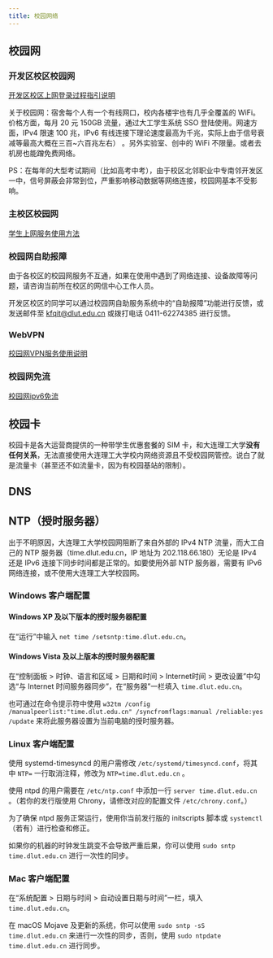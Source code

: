 ```yaml
---
title: 校园网络
---
```


## 校园网

### 开发区校区校园网

[开发区校区上网登录过程指引说明](https://eda.dlut.edu.cn/info/1592/43102.htm)

关于校园网：宿舍每个人有一个有线网口，校内各楼宇也有几乎全覆盖的 WiFi。价格方面，每月 20 元 150GB 流量，通过大工学生系统 SSO 登陆使用。网速方面，IPv4 限速 100 兆，IPv6 有线连接下理论速度最高为千兆，实际上由于信号衰减等最高大概在三百~六百兆左右） 。另外实验室、创中的 WiFi 不限量。或者去机房也能蹭免费网络。

PS：在每年的大型考试期间（比如高考中考），由于校区北邻职业中专南邻开发区一中，信号屏蔽会非常到位，严重影响移动数据等网络连接，校园网基本不受影响。

### 主校区校园网

[学生上网服务使用方法](https://its.dlut.edu.cn/index/jsfw/fwzn/xywf/xsswfw.htm)

### 校园网自助报障

由于各校区的校园网服务不互通，如果在使用中遇到了网络连接、设备故障等问题，请咨询当前所在校区的网信中心工作人员。

开发区校区的同学可以通过校园网自助服务系统中的“自助报障”功能进行反馈，或发送邮件至 kfqit@dlut.edu.cn 或拨打电话 0411-62274385 进行反馈。

### WebVPN


[校园网VPN服务使用说明](https://its.dlut.edu.cn/index/jsfw/fwzn/VPN/vpn.htm)

### 校园网免流







[校园网ipv6免流](https://bing.com/search?q=%E6%A0%A1%E5%9B%AD%E7%BD%91ipv6%E5%85%8D%E6%B5%81)

## 校园卡

校园卡是各大运营商提供的一种带学生优惠套餐的 SIM 卡，和大连理工大学**没有任何关系**，无法直接使用大连理工大学校内网络资源且不受校园网管控。说白了就是流量卡（甚至还不如流量卡，因为有校园基站的限制）。

## DNS

## NTP（授时服务器）

出于不明原因，大连理工大学校园网阻断了来自外部的 IPv4 NTP 流量，而大工自己的 NTP 服务器（time.dlut.edu.cn，IP 地址为 202.118.66.180）无论是 IPv4 还是 IPv6 连接下同步时间都是正常的。如要使用外部 NTP 服务器，需要有 IPv6 网络连接，或不使用大连理工大学校园网。

### Windows 客户端配置

#### Windows XP 及以下版本的授时服务器配置

在“运行”中输入 `net time /setsntp:time.dlut.edu.cn`。

#### Windows Vista 及以上版本的授时服务器配置

在“控制面板 > 时钟、语言和区域 > 日期和时间 > Internet时间 > 更改设置”中勾选“与 Internet 时间服务器同步”，在“服务器”一栏填入 `time.dlut.edu.cn`。

也可通过在命令提示符中使用 `w32tm /config /manualpeerlist:"time.dlut.edu.cn" /syncfromflags:manual /reliable:yes /update` 来将此服务器设置为当前电脑的授时服务器。

### Linux 客户端配置

使用 systemd-timesyncd 的用户需修改 `/etc/systemd/timesyncd.conf`，将其中 `NTP=` 一行取消注释，修改为 `NTP=time.dlut.edu.cn` 。

使用 ntpd 的用户需要在 `/etc/ntp.conf` 中添加一行 `server time.dlut.edu.cn` 。（若你的发行版使用 Chrony，请修改对应的配置文件 `/etc/chrony.conf`。）

为了确保 ntpd 服务正常运行，使用你当前发行版的 initscripts 脚本或 `systemctl`（若有）进行检查和修正。

如果你的机器的时钟发生跳变不会导致严重后果，你可以使用 `sudo sntp time.dlut.edu.cn` 进行一次性的同步。

### Mac 客户端配置

在“系统配置 > 日期与时间 > 自动设置日期与时间”一栏，填入 `time.dlut.edu.cn`。

在 macOS Mojave 及更新的系统，你可以使用 `sudo sntp -sS time.dlut.edu.cn` 来进行一次性的同步，否则，使用 `sudo ntpdate time.dlut.edu.cn` 进行同步。

